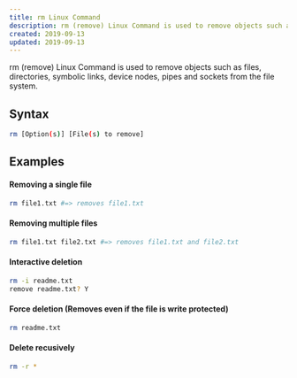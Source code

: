 ```yaml
---
title: rm Linux Command
description: rm (remove) Linux Command is used to remove objects such as files, directories, symbolic links, device nodes, pipes and sockets from the file system. 
created: 2019-09-13
updated: 2019-09-13
---
```


rm (remove) Linux Command is used to remove objects such as files, directories, symbolic links, device nodes, pipes and sockets from the file system.


## Syntax

```sh
rm [Option(s)] [File(s) to remove]
```

## Examples

#### Removing a single file
```sh
rm file1.txt #=> removes file1.txt
```

#### Removing multiple files
```sh
rm file1.txt file2.txt #=> removes file1.txt and file2.txt
```

#### Interactive deletion

```sh
rm -i readme.txt
remove readme.txt? Y 
```

#### Force deletion (Removes even if the file is write protected)

```sh
rm readme.txt
```

#### Delete recusively

```sh
rm -r *
```